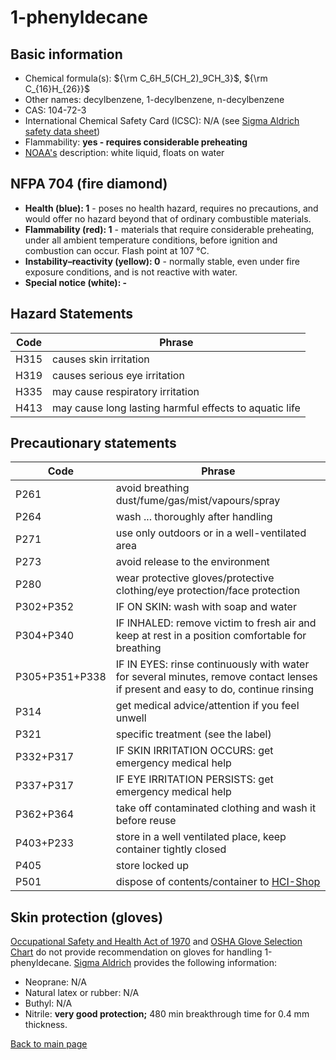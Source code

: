# 1-phenyldecane

## Basic information

- Chemical formula(s): ${\rm C_6H_5(CH_2)_9CH_3}$, ${\rm C_{16}H_{26}}$
- Other names: decylbenzene, 1-decylbenzene, n-decylbenzene
- CAS: 104-72-3
- International Chemical Safety Card (ICSC): N/A (see [Sigma Aldrich safety data sheet](https://www.sigmaaldrich.com/CH/en/sds/aldrich/113212))
- Flammability: **yes - requires considerable preheating**
- [NOAA's](https://cameochemicals.noaa.gov/chemical/8498) description: white liquid, floats on water

## NFPA 704 (fire diamond)

- **Health (blue): 1** - poses no health hazard, requires no precautions, and would offer no hazard beyond that of ordinary combustible materials.
- **Flammability (red): 1** - materials that require considerable preheating, under all ambient temperature conditions, before ignition and combustion can occur. Flash point at 107 °C.
- **Instability–reactivity (yellow): 0** - normally stable, even under fire exposure conditions, and is not reactive with water.
- **Special notice (white): -**

## Hazard Statements

| Code | Phrase                                                 |
| ---- | ------------------------------------------------------ |
| H315 | causes skin irritation                                 |
| H319 | causes serious eye irritation                          |
| H335 | may cause respiratory irritation                       |
| H413 | may cause long lasting harmful effects to aquatic life |

## Precautionary statements

| Code           | Phrase                                                                                                                           |
| -------------- | -------------------------------------------------------------------------------------------------------------------------------- |
| P261           | avoid breathing dust/fume/gas/mist/vapours/spray                                                                                 |
| P264           | wash ... thoroughly after handling                                                                                               |
| P271           | use only outdoors or in a well-ventilated area                                                                                   |
| P273           | avoid release to the environment                                                                                                 |
| P280           | wear protective gloves/protective clothing/eye protection/face protection                                                        |
| P302+P352      | IF ON SKIN: wash with soap and water                                                                                             |
| P304+P340      | IF INHALED: remove victim to fresh air and keep at rest in a position comfortable for breathing                                  |
| P305+P351+P338 | IF IN EYES: rinse continuously with water for several minutes, remove contact lenses if present and easy to do, continue rinsing |
| P314           | get medical advice/attention if you feel unwell                                                                                  |
| P321           | specific treatment (see the label)                                                                                               |
| P332+P317      | IF SKIN IRRITATION OCCURS: get emergency medical help                                                                            |
| P337+P317      | IF EYE IRRITATION PERSISTS: get emergency medical help                                                                           |
| P362+P364      | take off contaminated clothing and wash it before reuse                                                                          |
| P403+P233      | store in a well ventilated place, keep container tightly closed                                                                  |
| P405           | store locked up                                                                                                                  |
| P501           | dispose of contents/container to [HCI-Shop](https://hci-shop.ethz.ch/en/)                                                        |

## Skin protection (gloves)

[Occupational Safety and Health Act of 1970](https://www.osha.gov/sites/default/files/publications/osha3151.pdf) and [OSHA Glove Selection Chart](https://safety.fsu.edu/safety_manual/OSHA%20Glove%20Selection%20Chart.pdf) do not provide recommendation on gloves for handling 1-phenyldecane. [Sigma Aldrich](https://www.sigmaaldrich.com/CH/en/sds/aldrich/113212) provides the following information:

- Neoprane: N/A
- Natural latex or rubber: N/A
- Buthyl: N/A
- Nitrile: **very good protection;** 480 min breakthrough time for 0.4 mm thickness.

[Back to main page](https://github.com/Global-Health-Engineering/wet-lab-chemicals)
